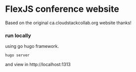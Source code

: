 # FlexJS conference website

Based on the original ca.cloudstackcollab.org website thanks!

### run locally

using go hugo framework.

```
hugo server
```

and view in http://localhost:1313
